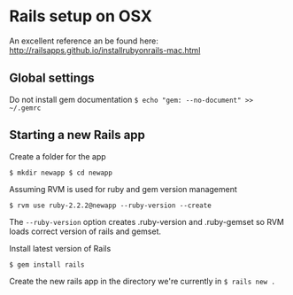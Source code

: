 # Rails setup on OSX

An excellent reference an be found here: http://railsapps.github.io/installrubyonrails-mac.html

## Global settings

Do not install gem documentation
`$ echo "gem: --no-document" >> ~/.gemrc`

## Starting a new Rails app

Create a folder for the app

`
$ mkdir newapp
$ cd newapp
`

Assuming RVM is used for ruby and gem version management

`
$ rvm use ruby-2.2.2@newapp --ruby-version --create
`

The `--ruby-version` option creates .ruby-version and .ruby-gemset so RVM loads correct version of rails and gemset.

Install latest version of Rails

`
$ gem install rails
`

Create the new rails app in the directory we're currently in
`$ rails new .`